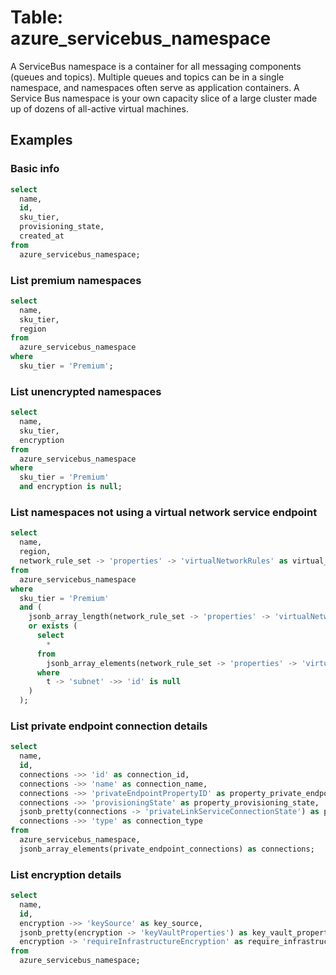 # Table: azure_servicebus_namespace

A ServiceBus namespace is a container for all messaging components (queues and topics). Multiple queues and topics can be in a single namespace, and namespaces often serve as application containers. A Service Bus namespace is your own capacity slice of a large cluster made up of dozens of all-active virtual machines.

## Examples

### Basic info

```sql
select
  name,
  id,
  sku_tier,
  provisioning_state,
  created_at
from
  azure_servicebus_namespace;
```

### List premium namespaces

```sql
select
  name,
  sku_tier,
  region
from
  azure_servicebus_namespace
where
  sku_tier = 'Premium';
```

### List unencrypted namespaces

```sql
select
  name,
  sku_tier,
  encryption
from
  azure_servicebus_namespace
where
  sku_tier = 'Premium'
  and encryption is null;
```

### List namespaces not using a virtual network service endpoint

```sql
select
  name,
  region,
  network_rule_set -> 'properties' -> 'virtualNetworkRules' as virtual_network_rules
from
  azure_servicebus_namespace
where
  sku_tier = 'Premium'
  and (
    jsonb_array_length(network_rule_set -> 'properties' -> 'virtualNetworkRules') = 0
    or exists (
      select
        * 
      from
        jsonb_array_elements(network_rule_set -> 'properties' -> 'virtualNetworkRules') as t
      where
        t -> 'subnet' ->> 'id' is null
    )
  );
```

### List private endpoint connection details

```sql
select
  name,
  id,
  connections ->> 'id' as connection_id,
  connections ->> 'name' as connection_name,
  connections ->> 'privateEndpointPropertyID' as property_private_endpoint_id,
  connections ->> 'provisioningState' as property_provisioning_state,
  jsonb_pretty(connections -> 'privateLinkServiceConnectionState') as property_private_link_service_connection_state,
  connections ->> 'type' as connection_type
from
  azure_servicebus_namespace,
  jsonb_array_elements(private_endpoint_connections) as connections;
```

### List encryption details

```sql
select
  name,
  id,
  encryption ->> 'keySource' as key_source,
  jsonb_pretty(encryption -> 'keyVaultProperties') as key_vault_properties,
  encryption -> 'requireInfrastructureEncryption' as require_infrastructure_encryption
from
  azure_servicebus_namespace;
```
